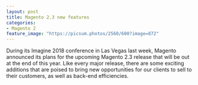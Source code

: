```yaml
---
layout: post
title: Magento 2.3 new features
categories:
- Magento 2
feature_image: "https://picsum.photos/2560/600?image=872"
---
```


During its Imagine 2018 conference in Las Vegas last week, Magento announced its plans for the upcoming Magento 2.3 release that will be out at the end of this year. Like every major release, there are some exciting additions that are poised to bring new opportunities for our clients to sell to their customers, as well as back-end efficiencies.
